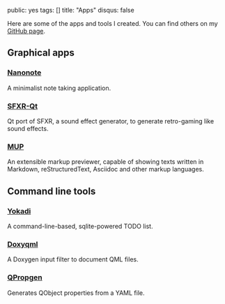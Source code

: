 public: yes
tags: []
title: "Apps"
disqus: false

Here are some of the apps and tools I created. You can find others on my [GitHub page](http://github.com/agateau).

## Graphical apps

### [Nanonote](https://github.com/agateau/nanonote)

A minimalist note taking application.

### [SFXR-Qt](https://github.com/agateau/sfxr-qt)

Qt port of SFXR, a sound effect generator, to generate retro-gaming like sound effects.

### [MUP](https://github.com/agateau/mup)

An extensible markup previewer, capable of showing texts written in Markdown, reStructuredText, Asciidoc and other markup languages.

## Command line tools

### [Yokadi](https://yokadi.github.io)

A command-line-based, sqlite-powered TODO list.

### [Doxyqml](/projects/doxyqml/)

A Doxygen input filter to document QML files.

### [QPropgen](https://github.com/agateau/qpropgen)

Generates QObject properties from a YAML file.
